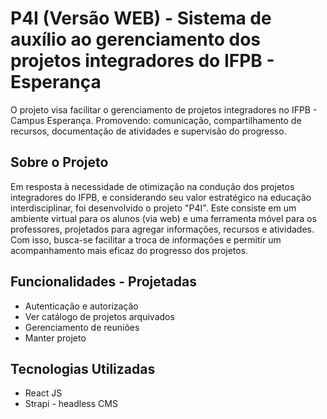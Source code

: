 # P4I (Versão WEB) - Sistema de auxílio ao gerenciamento dos projetos integradores do IFPB - Esperança

O projeto visa facilitar o gerenciamento de projetos integradores no IFPB - Campus Esperança. Promovendo: comunicação, compartilhamento de recursos, documentação de atividades e supervisão do progresso.

## Sobre o Projeto

Em resposta à necessidade de otimização na condução dos projetos integradores do IFPB, e considerando seu valor estratégico na educação interdisciplinar, foi desenvolvido o projeto "P4I". Este consiste em um ambiente virtual para os alunos (via web) e uma ferramenta móvel para os professores, projetados para agregar informações, recursos e atividades. Com isso, busca-se facilitar a troca de informações e permitir um acompanhamento mais eficaz do progresso dos projetos.

## Funcionalidades - Projetadas

- Autenticação e autorização
- Ver catálogo de projetos arquivados
- Gerenciamento de reuniões
- Manter projeto

## Tecnologias Utilizadas

- React JS
- Strapi - headless CMS
